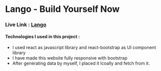 # Lango - Build Yourself Now

### Live Link : [Lango](https://lango-babulakterfsd.netlify.app)


#### Technologies I used in this project : 
 - I used react as javascript library and react-bootstrap as UI component library
 - I have made this website fully responsive with bootstrap
 - After generating data by myself, I placed it lcoally and fetch from it.